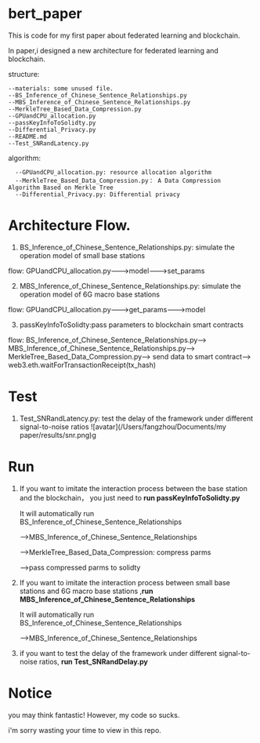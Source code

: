 # bert_paper
This is code for my first paper about federated learning and blockchain.

In paper,i designed a new architecture for federated learning and blockchain.

structure:

    --materials: some unused file.
    --BS_Inference_of_Chinese_Sentence_Relationships.py
    --MBS_Inference_of_Chinese_Sentence_Relationships.py
    --MerkleTree_Based_Data_Compression.py
    --GPUandCPU_allocation.py
    --passKeyInfoToSolidty.py
    --Differential_Privacy.py
    --README.md
    --Test_SNRandLatency.py

algorithm:
      
      --GPUandCPU_allocation.py: resource allocation algorithm
      --MerkleTree_Based_Data_Compression.py： A Data Compression Algorithm Based on Merkle Tree
      --Differential_Privacy.py: Differential privacy


# Architecture Flow.
1. BS_Inference_of_Chinese_Sentence_Relationships.py: simulate the operation model of small base stations

flow: GPUandCPU_allocation.py--->model--->set_params

2. MBS_Inference_of_Chinese_Sentence_Relationships.py: simulate the operation model of 6G macro base stations

flow: GPUandCPU_allocation.py--->get_params--->model

3. passKeyInfoToSolidty:pass parameters to blockchain smart contracts

flow: BS_Inference_of_Chinese_Sentence_Relationships.py-->
MBS_Inference_of_Chinese_Sentence_Relationships.py-->
MerkleTree_Based_Data_Compression.py-->
send data to smart contract-->
web3.eth.waitForTransactionReceipt(tx_hash)


# Test
1. Test_SNRandLatency.py: test the delay of the framework under different signal-to-noise ratios
![avatar](/Users/fangzhou/Documents/my paper/results/snr.png)g


# Run
1. If you want to imitate the interaction process between the base station and the blockchain，
you just need to **run passKeyInfoToSolidty.py**

    It will automatically run BS_Inference_of_Chinese_Sentence_Relationships

    -->MBS_Inference_of_Chinese_Sentence_Relationships

    -->MerkleTree_Based_Data_Compression: compress parms

    -->pass compressed parms to solidty

2. If you want to imitate the interaction process between small base stations and 6G macro base stations
,**run MBS_Inference_of_Chinese_Sentence_Relationships**

    It will automatically run BS_Inference_of_Chinese_Sentence_Relationships

    -->MBS_Inference_of_Chinese_Sentence_Relationships

3. if you want to test the delay of the framework under different signal-to-noise ratios,
**run Test_SNRandDelay.py**

# Notice
you may think fantastic!
However, my code so sucks.

i'm sorry wasting your time to view in this repo.
